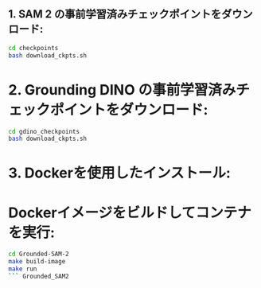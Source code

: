 ## 1. SAM 2 の事前学習済みチェックポイントをダウンロード:

```bash
cd checkpoints
bash download_ckpts.sh
```

# 2. Grounding DINO の事前学習済みチェックポイントをダウンロード:

```bash
cd gdino_checkpoints
bash download_ckpts.sh
```

# 3. Dockerを使用したインストール:
# Dockerイメージをビルドしてコンテナを実行:

```bash
cd Grounded-SAM-2
make build-image
make run
``` Grounded_SAM2
